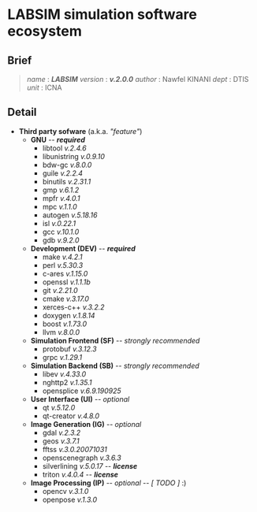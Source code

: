 
# LABSIM simulation software ecosystem

## Brief

> *name* : ***LABSIM***
> *version* : ***v.2.0.0***
> *author* : Nawfel KINANI
> *dept* : DTIS
> *unit* : ICNA

## Detail

- **Third party sofware** (a.k.a. *"feature"*)
  - **GNU** -- ***required***
    - libtool *v.2.4.6*
    - libunistring *v.0.9.10*
    - bdw-gc *v.8.0.0*
    - guile *v.2.2.4*
    - binutils *v.2.31.1*
    - gmp *v.6.1.2*
    - mpfr *v.4.0.1*
    - mpc *v.1.1.0*
    - autogen *v.5.18.16*
    - isl *v.0.22.1*
    - gcc *v.10.1.0*
    - gdb *v.9.2.0*
  - **Development (DEV)** -- ***required***
    - make *v.4.2.1*
    - perl *v.5.30.3*
    - c-ares *v.1.15.0*
    - openssl *v.1.1.1b*
    - git *v.2.21.0*
    - cmake *v.3.17.0*
    - xerces-c++ *v.3.2.2*
    - doxygen *v.1.8.14*
    - boost *v.1.73.0*
    - llvm *v.8.0.0*
  - **Simulation Frontend (SF)** -- *strongly recommended*
    - protobuf *v.3.12.3*
    - grpc *v.1.29.1*
  - **Simulation Backend (SB)** -- *strongly recommended*
    - libev *v.4.33.0*
    - nghttp2 *v.1.35.1*
    - opensplice *v.6.9.190925*
  - **User Interface (UI)** -- *optional*
    - qt *v.5.12.0*
    - qt-creator *v.4.8.0*
  - **Image Generation (IG)** -- *optional*
    - gdal *v.2.3.2*
    - geos *v.3.7.1*
    - fftss *v.3.0.20071031*
    - openscenegraph *v.3.6.3*
    - silverlining *v.5.0.17* -- ***license***
    - triton *v.4.0.4* -- ***license***
  - **Image Processing (IP)** -- *optional* -- *[ TODO ]* :)
    - opencv *v.3.1.0*
    - openpose *v.1.3.0*
